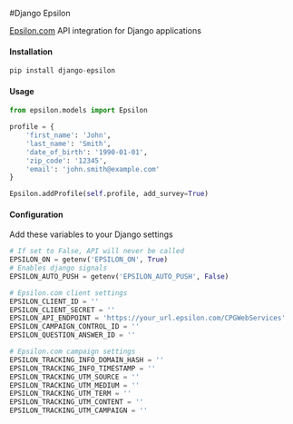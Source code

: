 #Django Epsilon

[Epsilon.com](https://us.epsilon.com/home) API integration for Django applications

#### Installation
```python
pip install django-epsilon
```

#### Usage
```python
from epsilon.models import Epsilon

profile = {
    'first_name': 'John',
    'last_name': 'Smith',
    'date_of_birth': '1990-01-01',
    'zip_code': '12345',
    'email': 'john.smith@example.com'
}

Epsilon.addProfile(self.profile, add_survey=True)
```

#### Configuration
Add these variables to your Django settings
```python
# If set to False, API will never be called
EPSILON_ON = getenv('EPSILON_ON', True)
# Enables django signals
EPSILON_AUTO_PUSH = getenv('EPSILON_AUTO_PUSH', False)

# Epsilon.com client settings
EPSILON_CLIENT_ID = ''
EPSILON_CLIENT_SECRET = ''
EPSILON_API_ENDPOINT = 'https://your_url.epsilon.com/CPGWebServices'
EPSILON_CAMPAIGN_CONTROL_ID = ''
EPSILON_QUESTION_ANSWER_ID = ''

# Epsilon.com campaign settings
EPSILON_TRACKING_INFO_DOMAIN_HASH = ''
EPSILON_TRACKING_INFO_TIMESTAMP = ''
EPSILON_TRACKING_UTM_SOURCE = ''
EPSILON_TRACKING_UTM_MEDIUM = ''
EPSILON_TRACKING_UTM_TERM = ''
EPSILON_TRACKING_UTM_CONTENT = ''
EPSILON_TRACKING_UTM_CAMPAIGN = ''
```